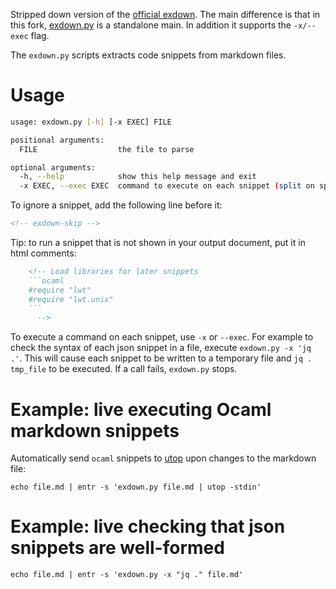 Stripped down version of the
[official exdown](https://github.com/nschloe/exdown/). The main difference
is that in this fork,
[exdown.py](https://github.com/smelc/exdown/blob/master/exdown.py)
is a standalone main. In addition it supports the `-x/--exec` flag.

The `exdown.py` scripts extracts code snippets from markdown files.

# Usage

```bash
usage: exdown.py [-h] [-x EXEC] FILE

positional arguments:
  FILE                  the file to parse

optional arguments:
  -h, --help            show this help message and exit
  -x EXEC, --exec EXEC  command to execute on each snippet (split on spaces). Must expect a [FILE] afterwards.
```

To ignore a snippet, add the following line before it:

```html
<!-- exdown-skip -->
```

Tip: to run a snippet that is not shown in your output document, put
it in html comments:

```html
    <!-- Load libraries for later snippets
    ```ocaml
    #require "lwt"
    #require "lwt.unix"
    ```
      -->
```

To execute a command on each snippet, use `-x` or `--exec`. For example
to check the syntax of each json snippet in a file, execute
`exdown.py -x 'jq .'`. This will cause each snippet to be written to
a temporary file and `jq . tmp_file` to be executed. If a call fails,
`exdown.py` stops.

# Example: live executing Ocaml markdown snippets

Automatically send `ocaml` snippets to [utop](https://opam.ocaml.org/packages/utop/)
upon changes to the markdown file:

```
echo file.md | entr -s 'exdown.py file.md | utop -stdin'
```

# Example: live checking that json snippets are well-formed

```
echo file.md | entr -s 'exdown.py -x "jq ." file.md'
```